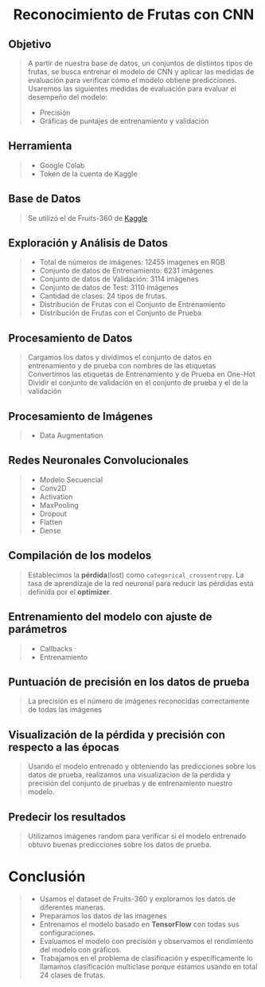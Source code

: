 <h1  align="center"> Reconocimiento de Frutas con CNN </h1>

## Objetivo

> A partir de nuestra base de datos, un conjuntos de distintos tipos de frutas, se busca entrenar el modelo de CNN y aplicar las medidas de evaluación para verificar cómo el modelo obtiene predicciones. 
> Usaremos las siguientes medidas de evaluación para evaluar el desempeño del modelo: 
>- Precisión 
>- Gráficas de puntajes de entrenamiento y validación

## Herramienta
> - Google Colab
> - Token de la cuenta de Kaggle

## Base de Datos

> Se utilizó el de Fruits-360 de [Kaggle](https://www.kaggle.com/moltean/fruits)


## Exploración y Análisis de Datos

>- Total de números de imágenes: 12455 imagenes en RGB
>- Conjunto de datos de Entrenamiento: 6231 imágenes
>- Conjunto de datos de Validación: 3114 imágenes
>- Conjunto de datos de Test: 3110 imágenes
>- Cantidad de clases: 24 tipos de frutas.
>- Distribución de Frutas con el Conjunto de Entrenamiento
>- Distribución de Frutas con el Conjunto de Prueba

## Procesamiento de Datos
> Cargamos los datos y dividimos el conjunto de datos en entrenamiento y de prueba con nombres de las etiquetas
> Convertimos las etiquetas de Entrenamiento y de Prueba en One-Hot
> Dividir el conjunto de validación en el conjunto de prueba y el de la validación

## Procesamiento de Imágenes
> - Data Augmentation

## Redes Neuronales Convolucionales
> - Modelo Secuencial
> - Conv2D
> - Activation
> - MaxPooling
> - Dropout
> - Flatten
> - Dense

## Compilación de los modelos
> Establecimos la **pérdida**(lost) como `categorical_crossentropy`. La tasa de aprendizaje de la red neuronal para reducir las pérdidas está definida por el **optimizer**. 

## Entrenamiento del modelo con ajuste de parámetros
> - Callbacks
> - Entrenamiento

## Puntuación de precisión en los datos de prueba
> La precisión es el número de imágenes reconocidas correctamente de todas las imágenes

## Visualización de la pérdida y precisión con respecto a las épocas
> Usando el modelo entrenado y obteniendo las predicciones sobre los datos de prueba, realizamos una visualizacion de la perdida y precisión del conjunto de pruebas y de entrenamiento nuestro modelo.

## Predecir los resultados
> Utilizamos imágenes random para verificar si el modelo entrenado obtuvo buenas predicciones sobre los datos de prueba.

# Conclusión
> - Usamos el dataset de Fruits-360 y exploramos los datos de diferentes maneras.
> - Preparamos los datos de las imagenes
> - Entrenamos el modelo basado en **TensorFlow** con todas sus configuraciones.
> - Evaluamos el modelo con precisión y observamos el rendimiento del modelo con gráficos.
> - Trabajamos en el problema de clasificación y específicamente lo llamamos clasificación multiclase porque estamos usando en total 24 clases de frutas.
